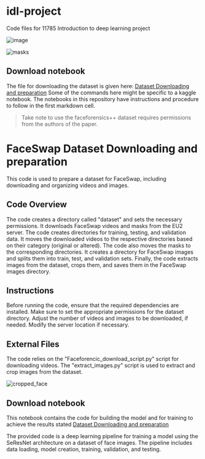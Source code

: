 # idl-project
Code files for 11785 Introduction to deep learning project

![image](https://github.com/RDjarbeng/idl-project/assets/57795443/0e70df52-02a7-42b1-873b-d3c7c16ba5aa)

![masks](https://github.com/RDjarbeng/idl-project/assets/57795443/4ec620da-cfd2-41df-bd3c-8ebc6c1940af)


## Download notebook
The file for downloading the dataset is given here:
[Dataset Downloading and preparation](https://github.com/RDjarbeng/idl-project/blob/main/downloading-dataset.ipynb)
Some of the commands here might be specific to a kaggle notebook. The notebooks in this repository have instructions and procedure to follow in the first markdown cell.


> Take note to use the faceforensics++ dataset requires permissions from the authors of the paper.

# FaceSwap Dataset Downloading and preparation

This code is used to prepare a dataset for FaceSwap, including downloading and organizing videos and images.

## Code Overview
The code creates a directory called "dataset" and sets the necessary permissions.
It downloads FaceSwap videos and masks from the EU2 server.
The code creates directories for training, testing, and validation data.
It moves the downloaded videos to the respective directories based on their category (original or altered).
The code also moves the masks to the corresponding directories.
It creates a directory for FaceSwap images and splits them into train, test, and validation sets.
Finally, the code extracts images from the dataset, crops them, and saves them in the FaceSwap images directory.
## Instructions
Before running the code, ensure that the required dependencies are installed.
Make sure to set the appropriate permissions for the dataset directory.
Adjust the number of videos and images to be downloaded, if needed.
Modify the server location if necessary.
## External Files
The code relies on the "Faceforencic_download_script.py" script for downloading videos.
The "extract_images.py" script is used to extract and crop images from the dataset.

![cropped_face](https://github.com/RDjarbeng/idl-project/assets/57795443/47d2d396-5b1e-44fe-b17a-7c926f33e12f)


## Download notebook
This notebook contains the code for building the model and for training to achieve the results stated
[Dataset Downloading and preparation](https://github.com/RDjarbeng/idl-project/blob/main/project-notebook-codes.ipynb)

The provided code is a deep learning pipeline for training a model using the SeResNet architecture on a dataset of face images. The pipeline includes data loading, model creation, training, validation, and testing. 
